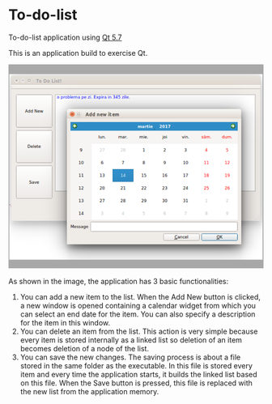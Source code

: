# To-do-list
To-do-list application using <a href = "https://doc.qt.io/qt-5/">Qt 5.7</a>


This is an application build to exercise Qt.

<img src= "todo.png"/>

As shown in the image, the application has 3 basic functionalities:

1) You can add a new item to the list.
  When the Add New button is clicked, a new window is opened containing a calendar widget from which you can select an end date for the item. You can also specify a description for the item in this window.
2) You can delete an item from the list. 
  This action is very simple because every item is stored internally as a linked list so deletion of an item becomes deletion of a node of the list.
3) You can save the new changes.
  The saving process is about a file stored in the same folder as the executable. In this file is stored every item and every time the application starts, it builds the linked list based on this file. When the Save button is pressed, this file is replaced with the new list from the application memory.


